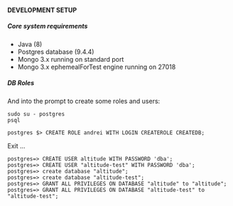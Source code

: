 #### DEVELOPMENT SETUP

##### Core system requirements

* Java (8)
* Postgres database (9.4.4)
* Mongo 3.x running on standard port
* Mongo 3.x ephemealForTest engine running on 27018 

##### DB Roles

And into the prompt to create some roles and users:
    
    sudo su - postgres
    psql
    
    postgres $> CREATE ROLE andrei WITH LOGIN CREATEROLE CREATEDB;
    
Exit ...

    postgres=> CREATE USER altitude WITH PASSWORD 'dba';
    postgres=> CREATE USER "altitude-test" WITH PASSWORD 'dba';
    postgres=> create database "altitude";
    postgres=> create database "altitude-test";
    postgres=> GRANT ALL PRIVILEGES ON DATABASE "altitude" to "altitude";
    postgres=> GRANT ALL PRIVILEGES ON DATABASE "altitude-test" to "altitude-test";
